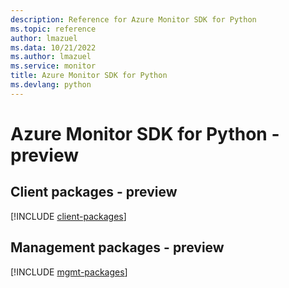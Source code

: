 ```yaml
---
description: Reference for Azure Monitor SDK for Python
ms.topic: reference
author: lmazuel
ms.data: 10/21/2022
ms.author: lmazuel
ms.service: monitor
title: Azure Monitor SDK for Python
ms.devlang: python
---
```

# Azure Monitor SDK for Python - preview

## Client packages - preview
[!INCLUDE [client-packages](monitor-client-index.md)]
## Management packages - preview
[!INCLUDE [mgmt-packages](monitor-mgmt-index.md)]